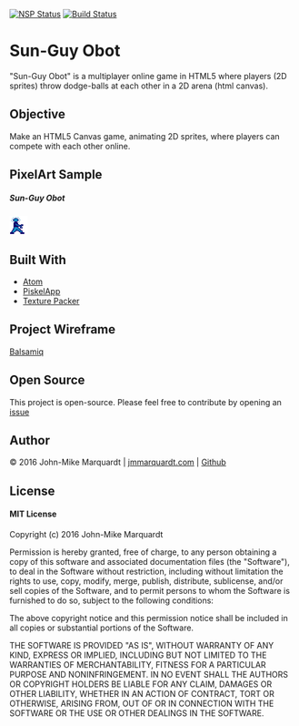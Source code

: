 [![NSP Status](https://nodesecurity.io/orgs/codemarq/projects/48f1b3d2-9361-4f44-821c-65c4ac536669/badge)](https://nodesecurity.io/orgs/codemarq/projects/48f1b3d2-9361-4f44-821c-65c4ac536669) [![Build Status](https://travis-ci.org/codemarq/SunGuyObot.svg?branch=master)](https://travis-ci.org/codemarq/SunGuyObot)

# Sun-Guy Obot
"Sun-Guy Obot" is a multiplayer online game in HTML5 where players (2D sprites) throw dodge-balls at each other in a 2D arena (html canvas).

## Objective
Make an HTML5 Canvas game, animating 2D sprites, where players can compete with each other online.

## PixelArt Sample
##### Sun-Guy Obot
![Sun-Guy Obot prototype image](./public/assets/img/Sun-Guy_Obot_prototype_1-2.png)


## Built With
- [Atom](https://atom.io/)
- [PiskelApp](http://www.piskelapp.com/)
- [Texture Packer](https://www.codeandweb.com/texturepacker)

## Project Wireframe
[Balsamiq](https://sun-guyobot.mybalsamiq.com/projects/game)

## Open Source
This project is open-source.  Please feel free to contribute by opening an [issue](https://github.com/codemarq/SunGuyObot/issues#boards?repos=74843981)

## Author
&copy; 2016 John-Mike Marquardt  |  [jmmarquardt.com](http://www.jmmarquardt.com)  |  [Github](https://www.github.com/codemarq)


## License
#### MIT License

Copyright (c) 2016 John-Mike Marquardt

Permission is hereby granted, free of charge, to any person obtaining a copy
of this software and associated documentation files (the "Software"), to deal
in the Software without restriction, including without limitation the rights
to use, copy, modify, merge, publish, distribute, sublicense, and/or sell
copies of the Software, and to permit persons to whom the Software is
furnished to do so, subject to the following conditions:

The above copyright notice and this permission notice shall be included in all
copies or substantial portions of the Software.

THE SOFTWARE IS PROVIDED "AS IS", WITHOUT WARRANTY OF ANY KIND, EXPRESS OR
IMPLIED, INCLUDING BUT NOT LIMITED TO THE WARRANTIES OF MERCHANTABILITY,
FITNESS FOR A PARTICULAR PURPOSE AND NONINFRINGEMENT. IN NO EVENT SHALL THE
AUTHORS OR COPYRIGHT HOLDERS BE LIABLE FOR ANY CLAIM, DAMAGES OR OTHER
LIABILITY, WHETHER IN AN ACTION OF CONTRACT, TORT OR OTHERWISE, ARISING FROM,
OUT OF OR IN CONNECTION WITH THE SOFTWARE OR THE USE OR OTHER DEALINGS IN THE
SOFTWARE.
